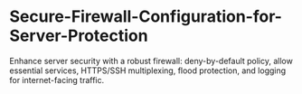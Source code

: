 # Secure-Firewall-Configuration-for-Server-Protection
Enhance server security with a robust firewall: deny-by-default policy, allow essential services, HTTPS/SSH multiplexing, flood protection, and logging for internet-facing traffic.
